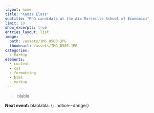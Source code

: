 ```yaml
---
layout: home
title: "Kenza Elass"
subtitle: "PhD candidate at the Aix Marseille School of Economics"
limit: 10
show_excerpts: true
entries_layout: list
image: 
  path: /assets/IMG_8580.JPG
  thumbnail: /assets/IMG_8580.JPG
categories:
  - Markup
elements:
  - content
  - css
  - formatting
  - html
  - markup  
---
```




> blabla


**Next event:** blablabla.
{: .notice--danger}
